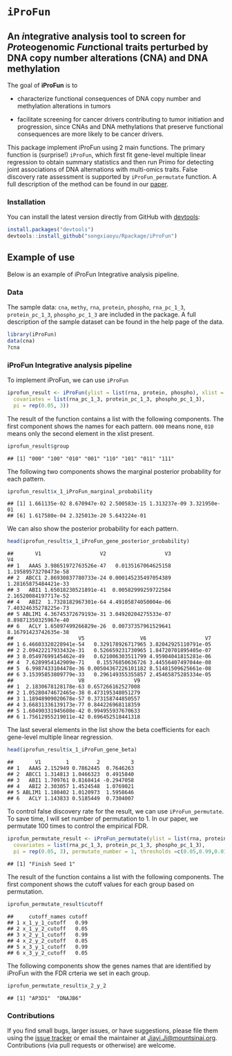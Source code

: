 
<!-- README.md is generated from README.Rmd. Please edit that file -->
`iProFun`
=========

An *i*ntegrative analysis tool to screen for *Pro*teogenomic *Fun*ctional traits perturbed by DNA copy number alterations (CNA) and DNA methylation
---------------------------------------------------------------------------------------------------------------------------------------------------

The goal of **iProFun** is to

-   characterize functional consequences of DNA copy number and methylation alterations in tumors

-   facilitate screening for cancer drivers contributing to tumor initiation and progression, since CNAs and DNA methylations that preserve functional consequences are more likely to be cancer drivers.

This package implement iProFun using 2 main functions. The primary function is (surprise!) `iProFun`, which first fit gene-level multiple linear regression to obtain summary statistics and then run Primo for detecting joint associations of DNA alternations with multi-omics traits. False discovery rate assessment is supported by `iProFun_permutate` function. A full description of the method can be found in our [paper](https://www.biorxiv.org/content/early/2018/12/06/488833).

### Installation

You can install the latest version directly from GitHub with [devtools](https://github.com/hadley/devtools):

``` r
install.packages("devtools")
devtools::install_github("songxiaoyu/Rpackage/iProFun")
```

<!-- * the most recent officially-released version from CRAN with -->
<!--     ```R -->
<!--     install.packages("iProFun") -->
<!--     ```` -->
<!-- * the latest development version from GitHub with -->
<!--     ```R -->
<!--     install.packages("devtools") -->
<!--     devtools::install_github("xiaoyu/Rpackage/iProFun") -->
<!--     ```` -->
Example of use
--------------

Below is an example of iProFun Integrative analysis pipeline.

### Data

The sample data: `cna`, `methy`, `rna`, `protein`, `phospho`, `rna_pc_1_3`, `protein_pc_1_3`, `phospho_pc_1_3` are included in the package. A full description of the sample dataset can be found in the help page of the data.

``` r
library(iProFun)
data(cna)
?cna
```

### iProFun Integrative analysis pipeline

To implement iProFun, we can use `iProFun`

``` r
iprofun_result <- iProFun(ylist = list(rna, protein, phospho), xlist = list(cna, methy),
  covariates = list(rna_pc_1_3, protein_pc_1_3, phospho_pc_1_3),
  pi = rep(0.05, 3))
```

The result of the function contains a list with the following components. The first component shows the names for each pattern. `000` means none, `010` means only the second element in the xlist present.

``` r
iprofun_result$group
```

    ## [1] "000" "100" "010" "001" "110" "101" "011" "111"

The following two components shows the marginal posterior probability for each pattern.

``` r
iprofun_result$x_1_iProFun_marginal_probability
```

    ## [1] 1.661135e-02 8.670947e-02 2.500583e-15 1.313237e-09 3.321950e-01
    ## [6] 1.617580e-04 2.325013e-20 5.643224e-01

We can also show the posterior probability for each pattern.

``` r
head(iprofun_result$x_1_iProFun_gene_posterior_probability)
```

    ##       V1                   V2                   V3                   V4
    ## 1   AAAS 3.98651972763526e-47   0.0135167064625158 1.19589573270473e-58
    ## 2  ABCC1 2.86930837780733e-24 0.000145235497054389 1.28165875484421e-33
    ## 3   ABI1 1.65018230521891e-41  0.00582999259722584 2.16520084197717e-52
    ## 4   ABI2  1.7328182967301e-64 4.49105874050004e-06 7.40324635278225e-73
    ## 5 ABLIM1 4.36745372679193e-31 3.04920204275533e-07 8.89871350325967e-40
    ## 6   ACLY 1.65097499266829e-26  0.00737357961529641 8.16791423742635e-38
    ##                     V5                  V6                   V7
    ## 1 6.46603320228941e-54   0.329178926717965 3.82042925110791e-05
    ## 2 2.09422217933432e-31   0.526659231730965 1.84720701895405e-07
    ## 3 8.05497699145462e-49   0.621006303511799 4.95904041815281e-06
    ## 4  7.6289954142909e-71    0.15576850636726 3.44556407497044e-08
    ## 5  6.9987433104478e-36 0.00504367226101182 8.51481509625661e-08
    ## 6 3.15395853809779e-33   0.296149355355857 2.45465875285334e-05
    ##                     V8                V9
    ## 1  2.1830678128178e-63 0.657266162527008
    ## 2 1.05280474672465e-38 0.473195348051279
    ## 3 1.18948909020678e-57 0.373158744850557
    ## 4 3.66831336139173e-77 0.844226968118359
    ## 5 1.60490331945608e-42 0.994955937670633
    ## 6 1.75612955219011e-42 0.696452518441318

The last several elements in the list show the beta coefficients for each gene-level multiple linear regression.

``` r
head(iprofun_result$x_1_iProFun_gene_beta)
```

    ##       V1        1         2          3
    ## 1   AAAS 2.152949 0.7862445  0.7646263
    ## 2  ABCC1 1.314813 1.0466323  0.4915840
    ## 3   ABI1 1.709761 0.8168414 -0.2947058
    ## 4   ABI2 2.303057 1.4524548  1.0769021
    ## 5 ABLIM1 1.180402 1.0120973  1.5958646
    ## 6   ACLY 1.143833 0.5185449  0.7304007

To control false discovery rate for the result, we can use `iProFun_permutate`. To save time, I will set number of permutation to 1. In our paper, we permutate 100 times to control the empirical FDR.

``` r
iprofun_permutate_result <- iProFun_permutate(ylist = list(rna, protein, phospho), xlist = list(cna, methy),
  covariates = list(rna_pc_1_3, protein_pc_1_3, phospho_pc_1_3),
  pi = rep(0.05, 3), permutate_number = 1, thresholds =c(0.05,0.99,0.01), fdr = 0.1, filter = c(1,0))
```

    ## [1] "Finish Seed 1"

The result of the function contains a list with the following components. The first component shows the cutoff values for each group based on permutation.

``` r
iprofun_permutate_result$cutoff
```

    ##     cutoff_names cutoff
    ## 1 x_1_y_1_cutoff   0.99
    ## 2 x_1_y_2_cutoff   0.05
    ## 3 x_2_y_1_cutoff   0.99
    ## 4 x_2_y_2_cutoff   0.05
    ## 5 x_3_y_1_cutoff   0.99
    ## 6 x_3_y_2_cutoff   0.05

The following components show the genes names that are identified by iProFun with the FDR crteria we set in each group.

``` r
iprofun_permutate_result$x_2_y_2
```

    ## [1] "AP3D1"  "DNAJB6"

### Contributions

If you find small bugs, larger issues, or have suggestions, please file them using the [issue tracker](https://github.com/songxiaoyu/iProFun/issues) or email the maintainer at <Jiayi.Ji@mountsinai.org>. Contributions (via pull requests or otherwise) are welcome.

<!-- ## iProFun Integrative analysis pipeline -->
<!-- Below is an example of how iProFun is commonly used.  A full description of the tool can be found in our MCP paper. -->
<!-- ```{r, include = FALSE} -->
<!-- require(metRology) -->
<!-- require(matrixStats) -->
<!-- ``` -->
<!-- ```{r, messages = FALSE, warning = FALSE,} -->
<!-- library(iProFun) -->
<!-- ``` -->
<!-- ### Data summary -->
<!-- After preprossing and data cleaning, we have 15121 genes and 569 subjects for mRNA data, 7010 genes and 174 subjects for protein, 5685 genes and 70 subjects for phospho data, 25762 genes and 552 subjects for methylation data, 11859 genes and 560 subjects for mRNA data. The following shows the data structure for each data. -->
<!-- ```{r} -->
<!-- rna_normal[1:5,1:5] -->
<!-- ``` -->
<!-- ```{r, include = FALSE} -->
<!-- # protein_normal[1:5,1:5] -->
<!-- # phospho_normal[1:5, 1:5] -->
<!-- # methy[1:5,1:5] -->
<!-- # cnv[1:5, 1:5] -->
<!-- ``` -->
<!-- ### Gene-level multiple linear regression to obtain summary statistics -->
<!-- We use sets of separate regressions in the integrative analysis pipeline to allow for different samples being measured on different sets of molecular features. -->
<!-- ```{r, eval=FALSE} -->
<!-- ylist_normal = list(rna_normal, protein_normal, phospho_normal) -->
<!-- methy_input_1_3 <- -->
<!-- MultiReg_together( -->
<!-- ylist = ylist_normal, -->
<!-- xlist = list(methy, cnv), -->
<!-- covariates = list(rna_pc_1_3, protein_pc_1_3, phospho_pc_1_3), -->
<!-- cl = cl -->
<!-- ) -->
<!-- ``` -->
<!-- The following shows the results for CNA. -->
<!-- ```{r} -->
<!-- str(cnv_input_1_3) -->
<!-- ``` -->
<!-- ### Primo – An integrative analysis method for detecting joint associations of DNA al- terations with multi-omics traits -->
<!-- With the summary association statistics obtained from equations (1), we apply an integrative analysis method – Primo – to detect joint associations of DNA variation with multi-omics traits -->
<!-- ```{r, results=FALSE} -->
<!-- pi1=rep(0.05, 3) -->
<!-- cnv_1_3 = MultiOmics_Input(cnv_input_1_3, pi1=pi1) -->
<!-- cnv_1_3_tidy <- MultiOmics_Input(cnv_result , pi1=pi1) -->
<!-- cnv_1_3$colocProb *100 -->
<!-- cnv_1_3_tidy$colocProb*100 -->
<!-- ``` -->
<!-- ```{r} -->
<!-- str(cnv_1_3) -->
<!-- ``` -->
<!-- ### False discovery rate assessment -->
<!-- To calculate the empirical FDR, we first calculated the posterior probability of a predictor being associated with an outcome, by summing over all patterns that are consistent with the association of interest. -->
<!-- The following shows the results when we randomly permute the sample label of the mRNA while keeping the labels of the other two traits. -->
<!-- ```{r, eval=FALSE} -->
<!--  MultiReg_cnv_lr_perm_1 = MultiReg_together_perm( -->
<!--     ylist = list(rna_regression, protein_regression, phospho_regression), -->
<!--     xlist = list(cnv_lr_regression, cnv_baf_regression, methy_mean_regression), -->
<!--     covariates = list(purity_tumor,age, gender), -->
<!--     xyCommonGeneID = xy_common_geneID, -->
<!--     conditional_covariate = mutation_reg_111, -->
<!--     mutation_genes = mutation_gene_111, -->
<!--     xyCommonSubID = list(xrnaCommonSubID, xproteinCommonSubID, xphosphoCommonSubID), -->
<!--     filename = "MultiReg_cnv_lr_together_perm_1", -->
<!--     permcolum = 1, -->
<!--     seed=(currind-1)*10+i -->
<!--   ) -->
<!-- ``` -->
